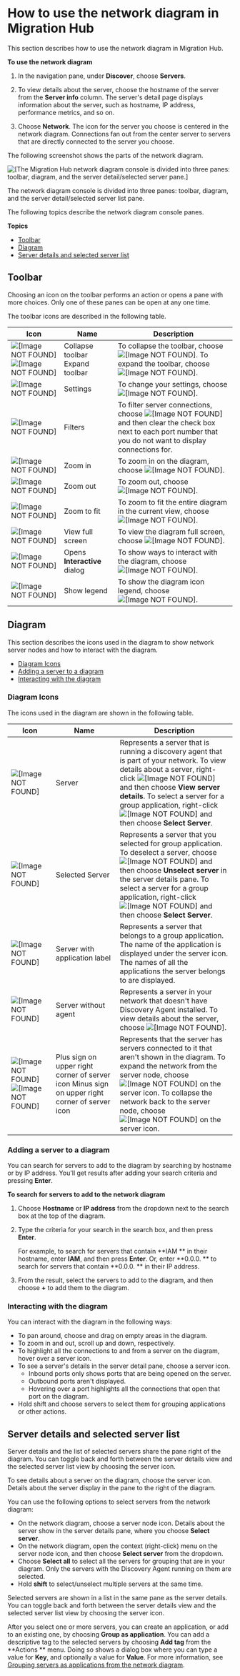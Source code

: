 # How to use the network diagram in Migration Hub<a name="network-diagram-how-to"></a>

This section describes how to use the network diagram in Migration Hub\.

**To use the network diagram**

1. In the navigation pane, under **Discover**, choose **Servers**\. 

1. To view details about the server, choose the hostname of the server from the **Server info** column\. The server's detail page displays information about the server, such as hostname, IP address, performance metrics, and so on\.

1. Choose **Network**\. The icon for the server you choose is centered in the network diagram\. Connections fan out from the center server to servers that are directly connected to the server you choose\.

The following screenshot shows the parts of the network diagram\.

![\[The Migration Hub network diagram console is divided into three panes: toolbar, diagram, and the server detail/selected server pane.\]](http://docs.aws.amazon.com/migrationhub/latest/ug/images/adm-net-diagram-console.png)

The network diagram console is divided into three panes: toolbar, diagram, and the server detail/selected server list pane\.

The following topics describe the network diagram console panes\.

**Topics**
+ [Toolbar](#network-diagram-toolbar)
+ [Diagram](#network-diagram-pane)
+ [Server details and selected server list](#network-diagram-server-details)

## Toolbar<a name="network-diagram-toolbar"></a>

Choosing an icon on the toolbar performs an action or opens a pane with more choices\. Only one of these panes can be open at any one time\. 

The toolbar icons are described in the following table\.


| Icon | Name | Description | 
| --- | --- | --- | 
|  ![\[Image NOT FOUND\]](http://docs.aws.amazon.com/migrationhub/latest/ug/images/caret-left-filled.png) ![\[Image NOT FOUND\]](http://docs.aws.amazon.com/migrationhub/latest/ug/images/caret-right-filled.png)  |  Collapse toolbar Expand toolbar  |  To collapse the toolbar, choose ![\[Image NOT FOUND\]](http://docs.aws.amazon.com/migrationhub/latest/ug/images/caret-left-filled.png)\. To expand the toolbar, choose ![\[Image NOT FOUND\]](http://docs.aws.amazon.com/migrationhub/latest/ug/images/caret-right-filled.png)\.  | 
|  ![\[Image NOT FOUND\]](http://docs.aws.amazon.com/migrationhub/latest/ug/images/settings.png)  |  Settings  |  To change your settings, choose ![\[Image NOT FOUND\]](http://docs.aws.amazon.com/migrationhub/latest/ug/images/settings.png)\.  | 
|  ![\[Image NOT FOUND\]](http://docs.aws.amazon.com/migrationhub/latest/ug/images/filter.png)  |  Filters  |  To filter server connections, choose ![\[Image NOT FOUND\]](http://docs.aws.amazon.com/migrationhub/latest/ug/images/filter.png) and then clear the check box next to each port number that you do not want to display connections for\.  | 
|  ![\[Image NOT FOUND\]](http://docs.aws.amazon.com/migrationhub/latest/ug/images/zoom_in.png)  |  Zoom in  |  To zoom in on the diagram, choose ![\[Image NOT FOUND\]](http://docs.aws.amazon.com/migrationhub/latest/ug/images/zoom_in.png)\.  | 
|  ![\[Image NOT FOUND\]](http://docs.aws.amazon.com/migrationhub/latest/ug/images/zoom_out.png)  |  Zoom out  |  To zoom out, choose ![\[Image NOT FOUND\]](http://docs.aws.amazon.com/migrationhub/latest/ug/images/zoom_out.png)\.  | 
|  ![\[Image NOT FOUND\]](http://docs.aws.amazon.com/migrationhub/latest/ug/images/zoom-to-fit-icon.png)  |  Zoom to fit  |  To zoom to fit the entire diagram in the current view, choose ![\[Image NOT FOUND\]](http://docs.aws.amazon.com/migrationhub/latest/ug/images/zoom-to-fit-icon.png)\.  | 
|  ![\[Image NOT FOUND\]](http://docs.aws.amazon.com/migrationhub/latest/ug/images/full-view-icon.png)  |  View full screen  |  To view the diagram full screen, choose ![\[Image NOT FOUND\]](http://docs.aws.amazon.com/migrationhub/latest/ug/images/full-view-icon.png)\.   | 
|  ![\[Image NOT FOUND\]](http://docs.aws.amazon.com/migrationhub/latest/ug/images/mouse-icon.png)  |  Opens **Interactive** dialog  |  To show ways to interact with the diagram, choose ![\[Image NOT FOUND\]](http://docs.aws.amazon.com/migrationhub/latest/ug/images/mouse-icon.png)\.  | 
|  ![\[Image NOT FOUND\]](http://docs.aws.amazon.com/migrationhub/latest/ug/images/key-icon.png)  |  Show legend  |  To show the diagram icon legend, choose ![\[Image NOT FOUND\]](http://docs.aws.amazon.com/migrationhub/latest/ug/images/key-icon.png)\.  | 

## Diagram<a name="network-diagram-pane"></a>

This section describes the icons used in the diagram to show network server nodes and how to interact with the diagram\.
+ [Diagram Icons](#network-diagram-icons)
+ [Adding a server to a diagram](#network-diagram-add-server)
+ [Interacting with the diagram](#network-diagram-controls)

### Diagram Icons<a name="network-diagram-icons"></a>

The icons used in the diagram are shown in the following table\.


| Icon | Name | Description | 
| --- | --- | --- | 
|  ![\[Image NOT FOUND\]](http://docs.aws.amazon.com/migrationhub/latest/ug/images/server-icon.png)  |  Server  |  Represents a server that is running a discovery agent that is part of your network\. To view details about a server, right\-click ![\[Image NOT FOUND\]](http://docs.aws.amazon.com/migrationhub/latest/ug/images/server-icon.png) and then choose **View server details**\. To select a server for a group application, right\-click ![\[Image NOT FOUND\]](http://docs.aws.amazon.com/migrationhub/latest/ug/images/server-icon.png) and then choose **Select Server**\.  | 
|  ![\[Image NOT FOUND\]](http://docs.aws.amazon.com/migrationhub/latest/ug/images/server-selected-icon.png)  |  Selected Server  |  Represents a server that you selected for group application\.  To deselect a server, choose ![\[Image NOT FOUND\]](http://docs.aws.amazon.com/migrationhub/latest/ug/images/server-selected-icon.png) and then choose **Unselect server** in the server details pane\. To select a server for a group application, right\-click ![\[Image NOT FOUND\]](http://docs.aws.amazon.com/migrationhub/latest/ug/images/server-selected-icon.png) and then choose **Select Server**\.  | 
|  ![\[Image NOT FOUND\]](http://docs.aws.amazon.com/migrationhub/latest/ug/images/server-app-label-icon.png)  |  Server with application label  |  Represents a server that belongs to a group application\. The name of the application is displayed under the server icon\. The names of all the applications the server belongs to are displayed\.    | 
|  ![\[Image NOT FOUND\]](http://docs.aws.amazon.com/migrationhub/latest/ug/images/server-no-agent-icon.png)  |  Server without agent  |  Represents a server in your network that doesn't have Discovery Agent installed\. To view details about the server, choose ![\[Image NOT FOUND\]](http://docs.aws.amazon.com/migrationhub/latest/ug/images/server-no-agent-icon.png)\.  | 
|  ![\[Image NOT FOUND\]](http://docs.aws.amazon.com/migrationhub/latest/ug/images/node-expand-icon.png) ![\[Image NOT FOUND\]](http://docs.aws.amazon.com/migrationhub/latest/ug/images/node-contract-icon.png)  |  Plus sign on upper right corner of server icon Minus sign on upper right corner of server icon  |  Represents that the server has servers connected to it that aren't shown in the diagram\. To expand the network from the server node, choose ![\[Image NOT FOUND\]](http://docs.aws.amazon.com/migrationhub/latest/ug/images/node-expand-icon.png) on the server icon\. To collapse the network back to the server node, choose ![\[Image NOT FOUND\]](http://docs.aws.amazon.com/migrationhub/latest/ug/images/node-contract-icon.png) on the server icon\.  | 

### Adding a server to a diagram<a name="network-diagram-add-server"></a>

You can search for servers to add to the diagram by searching by hostname or by IP address\. You'll get results after adding your search criteria and pressing **Enter**\. 

**To search for servers to add to the network diagram**

1. Choose **Hostname** or **IP address** from the dropdown next to the search box at the top of the diagram\. 

1. Type the criteria for your search in the search box, and then press **Enter**\. 

   For example, to search for servers that contain **IAM ** in their hostname, enter **IAM**, and then press **Enter**\. Or, enter **0\.0\.0\. ** to search for servers that contain **0\.0\.0\. ** in their IP address\.

1. From the result, select the servers to add to the diagram, and then choose **\+** to add them to the diagram\. 

### Interacting with the diagram<a name="network-diagram-controls"></a>

You can interact with the diagram in the following ways:
+ To pan around, choose and drag on empty areas in the diagram\.
+ To zoom in and out, scroll up and down, respectively\.
+ To highlight all the connections to and from a server on the diagram, hover over a server icon\.
+ To see a server's details in the server detail pane, choose a server icon\.
  + Inbound ports only shows ports that are being opened on the server\.
  + Outbound ports aren't displayed\.
  + Hovering over a port highlights all the connections that open that port on the diagram\.
+ Hold shift and choose servers to select them for grouping applications or other actions\.

## Server details and selected server list<a name="network-diagram-server-details"></a>

Server details and the list of selected servers share the pane right of the diagram\. You can toggle back and forth between the server details view and the selected server list view by choosing the server icon\.

To see details about a server on the diagram, choose the server icon\. Details about the server display in the pane to the right of the diagram\.

You can use the following options to select servers from the network diagram:
+ On the network diagram, choose a server node icon\. Details about the server show in the server details pane, where you choose **Select server**\.
+ On the network diagram, open the context \(right\-click\) menu on the server node icon, and then choose **Select server** from the dropdown\.
+ Choose **Select all** to select all the servers for grouping that are in your diagram\. Only the servers with the Discovery Agent running on them are selected\.
+ Hold **shift** to select/unselect multiple servers at the same time\.

Selected servers are shown in a list in the same pane as the server details\. You can toggle back and forth between the server details view and the selected server list view by choosing the server icon\. 

After you select one or more servers, you can create an application, or add to an existing one, by choosing **Group as application**\. You can add a descriptive tag to the selected servers by choosing **Add tag** from the **Actions ** menu\. Doing so shows a dialog box where you can type a value for **Key**, and optionally a value for **Value**\. For more information, see [Grouping servers as applications from the network diagram](discovery-wt-discover.md#discovery-wt-group-as-applications-net-diagram)\.